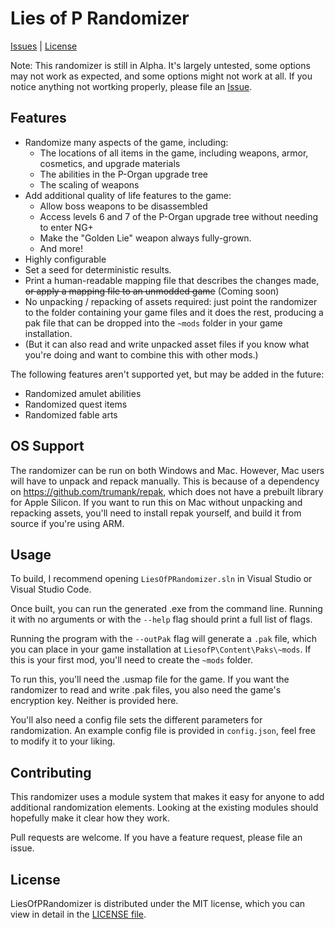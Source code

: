 # Lies of P Randomizer
[Issues](https://github.com/featherbutt/LiesOfPRandomizer/issues) | [License](https://github.com/featherbutt/LiesOfPRandomizer/blob/master/LICENSE.md)

Note: This randomizer is still in Alpha. It's largely untested, some options may not work as expected, and some options might not work at all. If you notice anything not wortking properly, please file an [Issue](https://github.com/featherbutt/LiesOfPRandomizer/issues).

## Features
- Randomize many aspects of the game, including:
  - The locations of all items in the game, including weapons, armor, cosmetics, and upgrade materials
  - The abilities in the P-Organ upgrade tree
  - The scaling of weapons
- Add additional quality of life features to the game:
  - Allow boss weapons to be disassembled
  - Access levels 6 and 7 of the P-Organ upgrade tree without needing to enter NG+
  - Make the "Golden Lie" weapon always fully-grown.
  - And more!
- Highly configurable
- Set a seed for deterministic results.
- Print a human-readable mapping file that describes the changes made, ~~or apply a mapping file to an unmodded game~~ (Coming soon)
- No unpacking / repacking of assets required: just point the randomizer to the folder containing your game files and it does the rest, producing a pak file that can be dropped into the `~mods` folder in your game installation.
- (But it can also read and write unpacked asset files if you know what you're doing and want to combine this with other mods.)

The following features aren't supported yet, but may be added in the future:
- Randomized amulet abilities
- Randomized quest items
- Randomized fable arts

## OS Support

The randomizer can be run on both Windows and Mac. However, Mac users will have to unpack and repack manually. This is because of a dependency on https://github.com/trumank/repak, which does not have a prebuilt library for Apple Silicon. If you want to run this on Mac without unpacking and repacking assets, you'll need to install repak yourself, and build it from source if you're using ARM.

## Usage

To build, I recommend opening `LiesOfPRandomizer.sln` in Visual Studio or Visual Studio Code.

Once built, you can run the generated .exe from the command line. Running it with no arguments or with the `--help` flag should print a full list of flags.

Running the program with the `--outPak` flag will generate a `.pak` file, which you can place in your game installation at `LiesofP\Content\Paks\~mods`. If this is your first mod, you'll need to create the `~mods` folder.

To run this, you'll need the .usmap file for the game. If you want the randomizer to read and write .pak files, you also need the game's encryption key. Neither is provided here.

You'll also need a config file sets the different parameters for randomization. An example config file is provided in `config.json`, feel free to modify it to your liking.

## Contributing

This randomizer uses a module system that makes it easy for anyone to add additional randomization elements. Looking at the existing modules should hopefully make it clear how they work.

Pull requests are welcome. If you have a feature request, please file an issue.

## License

LiesOfPRandomizer is distributed under the MIT license, which you can view in detail in the [LICENSE file](LICENSE).
